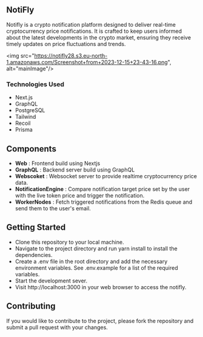 ## NotiFly

Notifly is a crypto notification platform designed to deliver real-time cryptocurrency price notifications.
It is crafted to keep users informed about the latest developments in the crypto market, ensuring they receive timely updates on price fluctuations and trends.

<img src="https://notifly28.s3.eu-north-1.amazonaws.com/Screenshot+from+2023-12-15+23-43-16.png", alt="mainImage"/>

### Technologies Used

- Next.js
- GraphQL
- PostgreSQL
- Tailwind
- Recoil
- Prisma

## Components

- **Web** : Frontend build using Nextjs
- **GraphQL** : Backend server build using GraphQL
- **Webscoket** : Websocket server to provide realtime cryptocurrency price data.
- **NotificationEngine** : Compare notification target price set by the user with the live token price and trigger the notification.
- **WorkerNodes** : Fetch triggered notifications from the Redis queue and send them to the user's email.

## Getting Started

- Clone this repository to your local machine.
- Navigate to the project directory and run yarn install to install the dependencies.
- Create a .env file in the root directory and add the necessary environment variables. See .env.example for a list of the required variables.
- Start the development sever.
- Visit http://localhost:3000 in your web browser to access the notifly.

## Contributing

If you would like to contribute to the project, please fork the repository and submit a pull request with your changes.
